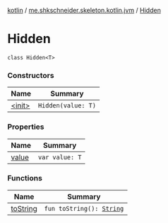 [kotlin](../../index.md) / [me.shkschneider.skeleton.kotlin.jvm](../index.md) / [Hidden](./index.md)

# Hidden

`class Hidden<T>`

### Constructors

| Name | Summary |
|---|---|
| [&lt;init&gt;](-init-.md) | `Hidden(value: T)` |

### Properties

| Name | Summary |
|---|---|
| [value](value.md) | `var value: T` |

### Functions

| Name | Summary |
|---|---|
| [toString](to-string.md) | `fun toString(): `[`String`](https://kotlinlang.org/api/latest/jvm/stdlib/kotlin/-string/index.html) |
